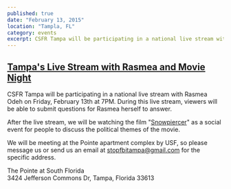 ```yaml
---
published: true
date: "February 13, 2015"
location: "Tampla, FL"
category: events
excerpt: CSFR Tampa will be participating in a national live stream with Rasmea Odeh where viewers will be able to submit questions for Rasmea herself to answer. A movie showing will occur afterwards.
---
```


## [Tampa's Live Stream with Rasmea and Movie Night](https://www.facebook.com/events/848291211904200/)

CSFR Tampa will be participating in a national live stream with Rasmea Odeh on Friday, February 13th at 7PM. During this live stream, viewers will be able to submit questions for Rasmea herself to answer.

After the live stream, we will be watching the film "[Snowpiercer](https://www.facebook.com/SnowpiercerOfficial)" as a social event for people to discuss the political themes of the movie. 

We will be meeting at the Pointe apartment complex by USF, so please message us or send us an email at [stopfbitampa@gmail.com](mailto:stopfbitampa@gmail.com) for the specific address.

The Pointe at South Florida
<br>3424 Jefferson Commons Dr, Tampa, Florida 33613